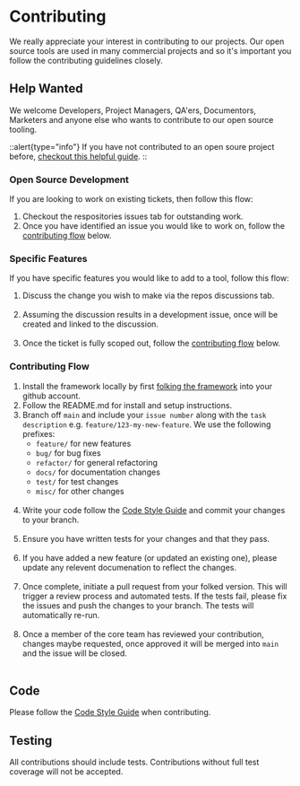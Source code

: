 # Contributing

We really appreciate your interest in contributing to our projects. Our open source tools are used in many commercial projects and so it's important you follow the contributing guidelines closely.

## Help Wanted

We welcome Developers, Project Managers, QA'ers, Documentors, Marketers and anyone else who wants to contribute to our open source tooling. 

::alert{type="info"}
If you have not contributed to an open soure project before, [checkout this helpful guide](https://opensource.guide/how-to-contribute/).
::

### Open Source Development

If you are looking to work on existing tickets, then follow this flow:

1. Checkout the respositories issues tab for outstanding work.
2. Once you have identified an issue you would like to work on, follow the [contributing flow](#contributing-flow) below.

### Specific Features

If you have specific features you would like to add to a tool, follow this flow:

1. Discuss the change you wish to make via the repos discussions tab.<br><br>
2. Assuming the discussion results in a development issue, once will be created and linked to the discussion. <br><br>
3. Once the ticket is fully scoped out, follow the [contributing flow](#contributing-flow) below.

### Contributing Flow 

1. Install the framework locally by first [folking the framework](https://docs.github.com/en/get-started/quickstart/contributing-to-projects) into your github account.
2. Follow the README.md for install and setup instructions. 
2. Branch off `main` and include your `issue number` along with the `task description` e.g. `feature/123-my-new-feature`. We use the following prefixes:
    - `feature/` for new features
    - `bug/` for bug fixes
    - `refactor/` for general refactoring
    - `docs/` for documentation changes
    - `test/` for test changes
    - `misc/` for other changes<br><br>
4. Write your code follow the [Code Style Guide](code-style-guide) and commit your changes to your branch.<br><br>
5. Ensure you have written tests for your changes and that they pass.<br><br>
6. If you have added a new feature (or updated an existing one), please update any relevent documenation to reflect the changes.<br><br>
7. Once complete, initiate a pull request from your folked version. This will trigger a review process and automated tests. If the tests fail, please fix the issues and push the changes to your branch. The tests will automatically re-run.<br><br>
8. Once a member of the core team has reviewed your contribution, changes maybe requested, once approved it will be merged into `main` and the issue will be closed.<br><br>

## Code

Please follow the [Code Style Guide](code-style-guide) when contributing.

## Testing

All contributions should include tests. Contributions without full test coverage will not be accepted.
